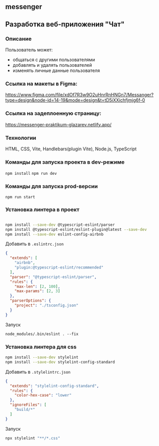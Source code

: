 ## messenger
## Разработка веб-приложения "Чат"
### Описание
Пользователь может:
* общаться с другими пользователями
* добавлять и удалять пользователей
* изменять личные данные пользователя

### Ссылка на макеты в Figma:
https://www.figma.com/file/xdOf7R3w9O2uHnrRnHNGn7/Messanger?type=design&node-id=14-19&mode=design&t=tD5iXXichfjmjg6f-0

### Ссылка на задеплоенную страницу:
https://messenger-praktikum-glazarev.netlify.app/

### Технологии
HTML, CSS, Vite, Handlebars(plugin Vite), Node.js, TypeScript

### Команды для запуска проекта в dev-режиме
``` npm install ```
``` npm run dev ```
### Команды для запуска prod-версии
``` npm run start ```


### Установка линтера в проект
```bash

npm install --save-dev @typescript-eslint/parser
npm install @typescript-eslint/eslint-plugin@latest --save-dev
npm install --save-dev eslint-config-airbnb
```


Добавить в `.eslintrc.json`
```json
{
  "extends": [
    "airbnb",
    "plugin:@typescript-eslint/recommended"
  ],
  "parser": "@typescript-eslint/parser",
  "rules": {
    "max-len": [2, 100],
    "max-params": [2, 3]
  },
  "parserOptions": {
    "project": "./tsconfig.json"
  }
}
```
Запуск
```
node_modules/.bin/eslint . --fix 
```

### Установка линтера для css


```bash
npm install --save-dev stylelint 
npm install --save-dev stylelint-config-standard
```

Добавить в `.stylelintrc.json`
```json
{
  "extends": "stylelint-config-standard",
  "rules": {
    "color-hex-case": "lower"
  },
  "ignoreFiles": [
    "build/*"
  ]
} 
```

Запуск
```bash
npx stylelint "**/*.css"
```
